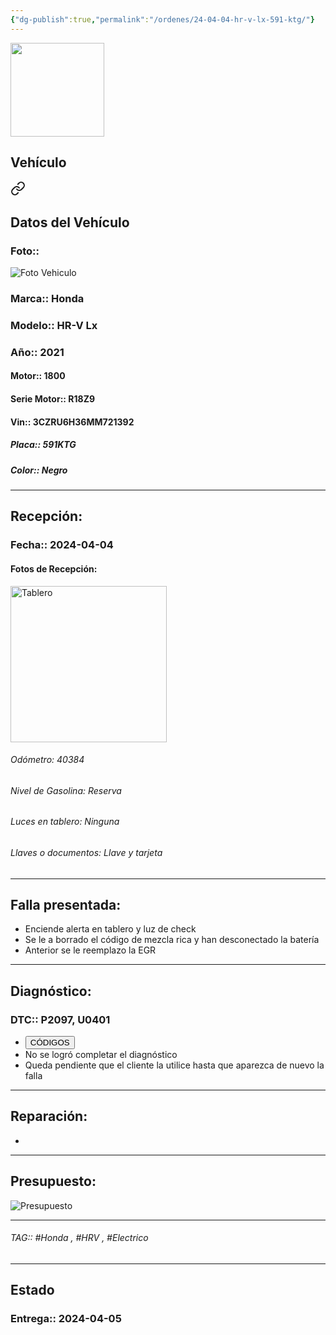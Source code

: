```yaml
---
{"dg-publish":true,"permalink":"/ordenes/24-04-04-hr-v-lx-591-ktg/"}
---
```


<img src="https://lh3.googleusercontent.com/d/137fl3TIZ0-PU8b-Pt0bsjclwHub_u78G" width="150">

## Vehículo

<div class="transclusion internal-embed is-loaded"><a class="markdown-embed-link" href="/vehiculos/honda/hr-v-lx-591-ktg/#datos-del-vehiculo" aria-label="Open link"><svg xmlns="http://www.w3.org/2000/svg" width="24" height="24" viewBox="0 0 24 24" fill="none" stroke="currentColor" stroke-width="2" stroke-linecap="round" stroke-linejoin="round" class="svg-icon lucide-link"><path d="M10 13a5 5 0 0 0 7.54.54l3-3a5 5 0 0 0-7.07-7.07l-1.72 1.71"></path><path d="M14 11a5 5 0 0 0-7.54-.54l-3 3a5 5 0 0 0 7.07 7.07l1.71-1.71"></path></svg></a><div class="markdown-embed">



## Datos del Vehículo 
### Foto:: 
<img src="https://lh3.googleusercontent.com/d/1NhZm4L_jPOdWP6NGefPBP2EMdQSROVDA" Alt="Foto Vehiculo">

### Marca:: Honda
### Modelo:: HR-V Lx
### Año:: 2021
#### Motor:: 1800
#### Serie Motor:: R18Z9
#### Vin:: 3CZRU6H36MM721392
##### Placa:: 591KTG
##### Color:: Negro
---


</div></div>


## Recepción:
### Fecha:: 2024-04-04
#### Fotos de Recepción: 
<img src="https://lh3.googleusercontent.com/d/1NkkrQqouACwpy6spYYu3_24qwgk6Silu" width="250" Alt="Tablero">

###### Odómetro: 40384
###### Nivel de Gasolina: Reserva 
###### Luces en tablero: Ninguna
###### Llaves o documentos: Llave y tarjeta 

---

## Falla presentada:
- Enciende alerta en tablero y luz de check 
- Se le a borrado el código de mezcla rica y han desconectado la batería
- Anterior se le reemplazo la EGR


---

## Diagnóstico:
### DTC:: P2097, U0401

- <a href="http"><button class="btn success">CÓDIGOS</button></a>
- No se logró completar el diagnóstico 
- Queda pendiente que el cliente la utilice hasta que aparezca de nuevo la falla 

---
## Reparación:
- 

---

## Presupuesto:

<img src="https://lh3.googleusercontent.com/d/" Alt="Presupuesto">

---

###### TAG:: #Honda , #HRV , #Electrico 

---

## Estado

### Entrega:: 2024-04-05


